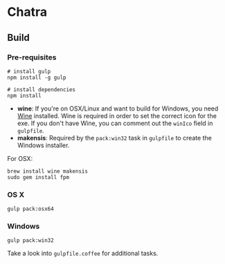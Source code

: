 # Chatra

## Build

### Pre-requisites

    # install gulp
    npm install -g gulp

    # install dependencies
    npm install

* **wine**: If you're on OSX/Linux and want to build for Windows, you need [Wine](http://winehq.org/) installed. Wine is required in order
to set the correct icon for the exe. If you don't have Wine, you can comment out the `winIco` field in `gulpfile`.
* **makensis**: Required by the `pack:win32` task in `gulpfile` to create the Windows installer.

For OSX:

    brew install wine makensis
    sudo gem install fpm

### OS X

    gulp pack:osx64

### Windows

    gulp pack:win32

Take a look into `gulpfile.coffee` for additional tasks.